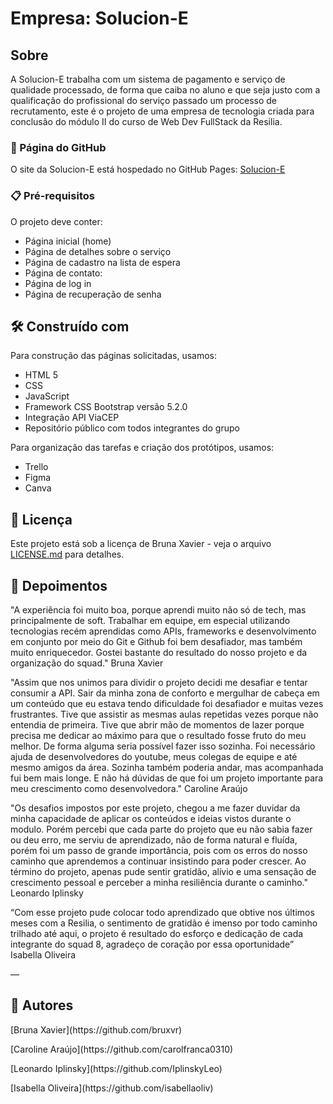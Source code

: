 # Empresa: Solucion-E  

## Sobre

A Solucion-E  trabalha com um sistema de pagamento e serviço de qualidade processado, de forma que caiba no aluno e que seja justo com a qualificação do profissional do serviço passado um processo de recrutamento, este é  o projeto de uma empresa de tecnologia criada para conclusão do módulo II do curso de Web Dev FullStack da Resilia. 

### 🔗 Página do GitHub
O site da Solucion-E está hospedado no GitHub Pages: [Solucion-E](link)


### 📋 Pré-requisitos

O projeto deve conter:

* Página inicial (home)
* Página de detalhes sobre o serviço
* Página de cadastro na lista de espera
* Página de contato:
* Página de log in
* Página de recuperação de senha

## 🛠️ Construído com

Para construção das páginas solicitadas, usamos:

* HTML 5
* CSS
* JavaScript
* Framework CSS Bootstrap versão 5.2.0 
*  Integração API ViaCEP
* Repositório público com todos integrantes do grupo

Para organização das tarefas e criação dos protótipos, usamos:

* Trello
* Figma
* Canva 

## 📄 Licença

Este projeto está sob a licença de Bruna Xavier - veja o arquivo [LICENSE.md](https://github.com/bruxvr/projeto-final-m2/blob/main/LICENSE) para detalhes.

## 💛 Depoimentos

"A experiência foi muito boa, porque aprendi muito não só de tech, mas principalmente de soft. Trabalhar em equipe, em especial utilizando tecnologias recém aprendidas como APIs, frameworks e desenvolvimento em conjunto por meio do Git e Github foi bem desafiador, mas também muito enriquecedor.
Gostei bastante do resultado do nosso projeto e da organização do squad." Bruna Xavier


"Assim que nos unimos para dividir o projeto decidi me desafiar e tentar consumir a API. Sair da minha zona de conforto e mergulhar de cabeça em um conteúdo que eu estava tendo dificuldade foi desafiador e muitas vezes frustrantes. Tive que assistir as mesmas aulas repetidas vezes porque não entendia de primeira. Tive que abrir mão de momentos de lazer porque precisa me dedicar ao máximo para que o resultado fosse fruto do meu melhor. De forma alguma seria possível fazer isso sozinha. Foi necessário ajuda de desenvolvedores do youtube, meus colegas de equipe e até mesmo amigos da área. Sozinha também poderia andar, mas acompanhada fui bem mais longe. E não há dúvidas de que foi um projeto importante para meu crescimento como desenvolvedora." Caroline Araújo

"Os desafios impostos por este projeto, chegou a me fazer duvidar da minha capacidade de aplicar os conteúdos e ideias vistos durante o modulo. Porém percebi que cada parte do projeto que eu não sabia fazer ou deu erro, me serviu de aprendizado, não de forma natural e fluída, porém foi um passo de grande importância, pois com os erros do nosso caminho que aprendemos a continuar insistindo para poder crescer. Ao término do projeto, apenas pude sentir gratidão, alívio e uma sensação de crescimento pessoal e perceber a minha resiliência durante o caminho." Leonardo Iplinsky

“Com esse projeto pude colocar todo aprendizado que obtive nos últimos meses com a Resilia, o sentimento de gratidão é imenso por todo caminho trilhado até aqui, o projeto é resultado do esforço e dedicação de cada integrante do squad 8, agradeço de coração por essa oportunidade” Isabella Oliveira



—

## 💌 Autores

<p>[Bruna Xavier](https://github.com/bruxvr)</p>
<p>[Caroline Araújo](https://github.com/carolfranca0310) </p>
<p>[Leonardo Iplinsky](https://github.com/IplinskyLeo) </p>
<p>[Isabella Oliveira](https://github.com/isabellaoliv) </p>

